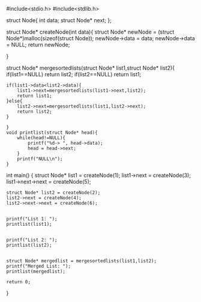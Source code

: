 #include<stdio.h>
#include<stdlib.h>
  
struct Node{
    int data;
    struct Node* next;
};

struct Node* createNode(int data){
    struct Node* newNode = (struct Node*)malloc(sizeof(struct Node));
    newNode->data = data;
    newNode->data = NULL;
    return newNode;

}

struct Node* mergesortedlists(struct Node* list1,struct Node* list2){
    if(list1==NULL)
    return list2;
    if(list2==NULL)
    return list1;
    
    if(list1->data<list2->data){
        list1->next=mergesortedlists(list1->next,list2);
        return list1;
    }else{
        list2->next=mergesortedlists(list1,list2->next);
        return list2;
    }
        
    }
    void printlist(struct Node* head){
        while(head!=NULL){
            printf("%d-> ", head->data);
            head = head->next;
        }
        printf("NULL\n");
    }
int main() {
    struct Node* list1 = createNode(1);
    list1->next = createNode(3);
    list1->next->next = createNode(5);

    struct Node* list2 = createNode(2);
    list2->next = createNode(4);
    list2->next->next = createNode(6);
    

    printf("List 1: ");
    printlist(list1);


    printf("List 2: ");
    printlist(list2);


    struct Node* mergedlist = mergesortedlists(list1,list2);
    printf("Merged List: ");
    printlist(mergedlist);

    return 0;



}
